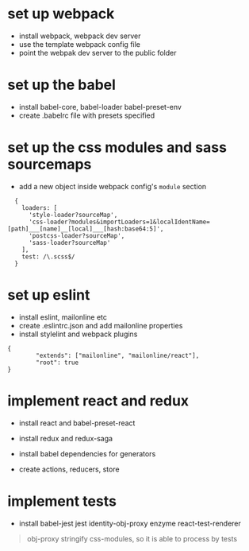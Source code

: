 # set up webpack
* install webpack, webpack dev server
* use the template webpack config file
* point the webpak dev server to the public folder

# set up the babel
* install babel-core, babel-loader babel-preset-env
* create .babelrc file with presets specified

# set up the css modules and sass sourcemaps
* add a new object inside webpack config's `module` section

```
  {
    loaders: [
      'style-loader?sourceMap',
      'css-loader?modules&importLoaders=1&localIdentName=[path]___[name]__[local]___[hash:base64:5]',
      'postcss-loader?sourceMap',
      'sass-loader?sourceMap'
    ],
    test: /\.scss$/
  }
```

# set up eslint
* install eslint, mailonline etc
* create .eslintrc.json and add mailonline properties
* install stylelint and webpack plugins

```
{
        "extends": ["mailonline", "mailonline/react"],
        "root": true
}
```

# implement react and redux
* install react and babel-preset-react

* install redux and redux-saga
* install babel dependencies for generators
* create actions, reducers, store

# implement tests
* install babel-jest jest identity-obj-proxy enzyme react-test-renderer
> obj-proxy stringify css-modules, so it is able to process by tests 
